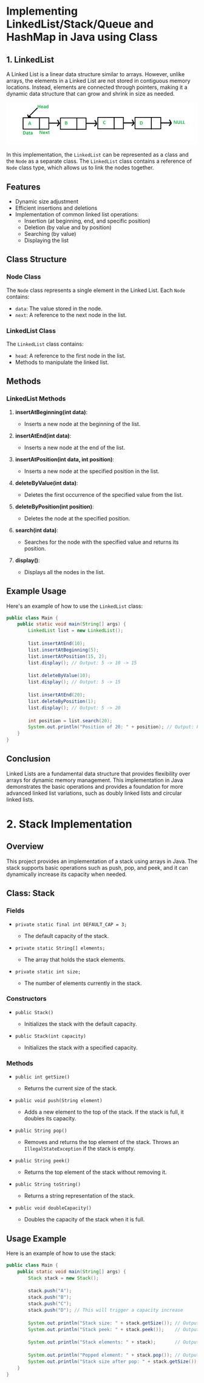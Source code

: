 
# Implementing LinkedList/Stack/Queue and HashMap in Java using Class

## 1. LinkedList

A Linked List is a linear data structure similar to arrays. However, unlike arrays, the elements in a Linked List are not stored in contiguous memory locations. Instead, elements are connected through pointers, making it a dynamic data structure that can grow and shrink in size as needed.

![Linked List Structure](Linkedlist.png)

In this implementation, the `LinkedList` can be represented as a class and the `Node` as a separate class. The `LinkedList` class contains a reference of `Node` class type, which allows us to link the nodes together.

## Features

- Dynamic size adjustment
- Efficient insertions and deletions
- Implementation of common linked list operations:
  - Insertion (at beginning, end, and specific position)
  - Deletion (by value and by position)
  - Searching (by value)
  - Displaying the list

## Class Structure

### Node Class

The `Node` class represents a single element in the Linked List. Each `Node` contains:
- `data`: The value stored in the node.
- `next`: A reference to the next node in the list.

### LinkedList Class

The `LinkedList` class contains:
- `head`: A reference to the first node in the list.
- Methods to manipulate the linked list.

## Methods

### LinkedList Methods

1. **insertAtBeginning(int data)**:
   - Inserts a new node at the beginning of the list.

2. **insertAtEnd(int data)**:
   - Inserts a new node at the end of the list.

3. **insertAtPosition(int data, int position)**:
   - Inserts a new node at the specified position in the list.

4. **deleteByValue(int data)**:
   - Deletes the first occurrence of the specified value from the list.

5. **deleteByPosition(int position)**:
   - Deletes the node at the specified position.

6. **search(int data)**:
   - Searches for the node with the specified value and returns its position.

7. **display()**:
   - Displays all the nodes in the list.

## Example Usage

Here's an example of how to use the `LinkedList` class:

```java
public class Main {
    public static void main(String[] args) {
        LinkedList list = new LinkedList();

        list.insertAtEnd(10);
        list.insertAtBeginning(5);
        list.insertAtPosition(15, 2);
        list.display(); // Output: 5 -> 10 -> 15

        list.deleteByValue(10);
        list.display(); // Output: 5 -> 15

        list.insertAtEnd(20);
        list.deleteByPosition(1);
        list.display(); // Output: 5 -> 20

        int position = list.search(20);
        System.out.println("Position of 20: " + position); // Output: Position of 20: 2
    }
}
```

## Conclusion

Linked Lists are a fundamental data structure that provides flexibility over arrays for dynamic memory management. This implementation in Java demonstrates the basic operations and provides a foundation for more advanced linked list variations, such as doubly linked lists and circular linked lists.

# 2. Stack Implementation

## Overview

This project provides an implementation of a stack using arrays in Java. The stack supports basic operations such as push, pop, and peek, and it can dynamically increase its capacity when needed.

## Class: Stack

### Fields

- `private static final int DEFAULT_CAP = 3;`
  - The default capacity of the stack.
  
- `private static String[] elements;`
  - The array that holds the stack elements.
  
- `private static int size;`
  - The number of elements currently in the stack.

### Constructors

- `public Stack()`
  - Initializes the stack with the default capacity.
  
- `public Stack(int capacity)`
  - Initializes the stack with a specified capacity.

### Methods

- `public int getSize()`
  - Returns the current size of the stack.

- `public void push(String element)`
  - Adds a new element to the top of the stack. If the stack is full, it doubles its capacity.

- `public String pop()`
  - Removes and returns the top element of the stack. Throws an `IllegalStateException` if the stack is empty.

- `public String peek()`
  - Returns the top element of the stack without removing it.

- `public String toString()`
  - Returns a string representation of the stack.

- `public void doubleCapacity()`
  - Doubles the capacity of the stack when it is full.

## Usage Example

Here is an example of how to use the stack:

```java
public class Main {
    public static void main(String[] args) {
        Stack stack = new Stack();

        stack.push("A");
        stack.push("B");
        stack.push("C");
        stack.push("D"); // This will trigger a capacity increase

        System.out.println("Stack size: " + stack.getSize()); // Output: 4
        System.out.println("Stack peek: " + stack.peek());    // Output: D

        System.out.println("Stack elements: " + stack);       // Output: [A, B, C, D, null, null]

        System.out.println("Popped element: " + stack.pop()); // Output: D
        System.out.println("Stack size after pop: " + stack.getSize()); // Output: 3
    }
}
